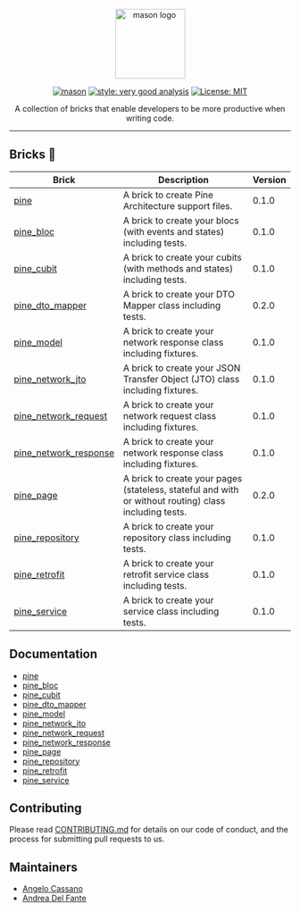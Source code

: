 <p align="center">
<img src="https://raw.githubusercontent.com/felangel/mason/master/assets/mason_full.png" height="125" alt="mason logo" />
</p>

<p align="center">
<a href="https://github.com/felangel/mason/actions"><img src="https://github.com/felangel/mason/workflows/mason/badge.svg" alt="mason"></a>
<a href="https://pub.dev/packages/very_good_analysis"><img src="https://img.shields.io/badge/style-very_good_analysis-B22C89.svg" alt="style: very good analysis"></a>
<a href="https://opensource.org/licenses/MIT"><img src="https://img.shields.io/badge/license-MIT-purple.svg" alt="License: MIT"></a>
</p>

<p align="center">
A collection of bricks that enable developers to be more productive when writing code.
</p>

---

## Bricks 🧱

| Brick                                                                      | Description                                                                                           | Version |
|----------------------------------------------------------------------------|-------------------------------------------------------------------------------------------------------|---------|
| [pine](https://brickhub.dev/bricks/pine)                                   | A brick to create Pine Architecture support files.                                                    | 0.1.0   |
| [pine_bloc](https://brickhub.dev/bricks/pine_bloc)                         | A brick to create your blocs (with events and states) including tests.                                | 0.1.0   |
| [pine_cubit](https://brickhub.dev/bricks/pine_cubit)                       | A brick to create your cubits (with methods and states) including tests.                              | 0.1.0   |
| [pine_dto_mapper](https://brickhub.dev/bricks/pine_dto_mapper)             | A brick to create your DTO Mapper class including tests.                                              | 0.2.0   |
| [pine_model](https://brickhub.dev/bricks/pine_model)                       | A brick to create your network response class including fixtures.                                     | 0.1.0   |
| [pine_network_jto](https://brickhub.dev/bricks/pine_network_jto)           | A brick to create your JSON Transfer Object (JTO) class including fixtures.                           | 0.1.0   |
| [pine_network_request](https://brickhub.dev/bricks/pine_network_request)   | A brick to create your network request class including fixtures.                                      | 0.1.0   |
| [pine_network_response](https://brickhub.dev/bricks/pine_network_response) | A brick to create your network response class including fixtures.                                     | 0.1.0   |
| [pine_page](https://brickhub.dev/bricks/pine_page)                         | A brick to create your pages (stateless, stateful and with or without routing) class including tests. | 0.2.0   |
| [pine_repository](https://brickhub.dev/bricks/pine_repository)             | A brick to create your repository class including tests.                                              | 0.1.0   |
| [pine_retrofit](https://brickhub.dev/bricks/pine_retrofit)                 | A brick to create your retrofit service class including tests.                                        | 0.1.0   |
| [pine_service](https://brickhub.dev/bricks/pine_service)                   | A brick to create your service class including tests.                                                 | 0.1.0   |

## Documentation

- [pine](https://github.com/MyLittleSuite/pine_bricks/tree/master/pine)
- [pine_bloc](https://github.com/MyLittleSuite/pine_bricks/tree/master/pine_bloc)
- [pine_cubit](https://github.com/MyLittleSuite/pine_bricks/tree/master/pine_cubit)
- [pine_dto_mapper](https://github.com/MyLittleSuite/pine_bricks/tree/master/pine_dto_mapper)
- [pine_model](https://github.com/MyLittleSuite/pine_bricks/tree/master/pine_model)
- [pine_network_jto](https://github.com/MyLittleSuite/pine_bricks/tree/master/pine_network_jto)
- [pine_network_request](https://github.com/MyLittleSuite/pine_bricks/tree/master/pine_network_request)
- [pine_network_response](https://github.com/MyLittleSuite/pine_bricks/tree/master/pine_network_response)
- [pine_page](https://github.com/MyLittleSuite/pine_bricks/tree/master/pine_page)
- [pine_repository](https://github.com/MyLittleSuite/pine_bricks/tree/master/pine_repository)
- [pine_retrofit](https://github.com/MyLittleSuite/pine_bricks/tree/master/pine_retrofit)
- [pine_service](https://github.com/MyLittleSuite/pine_bricks/tree/master/pine_service)

## Contributing

Please read [CONTRIBUTING.md](https://github.com/MyLittleSuite/pine_bricks/tree/master/CONTRIBUTING.md) for details on
our code of conduct, and the process for submitting pull requests to us.

## Maintainers

- [Angelo Cassano](https://github.com/AngeloAvv)
- [Andrea Del Fante](https://github.com/andreadelfante)
